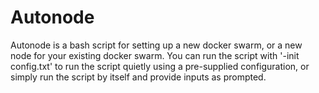 # Autonode

Autonode is a bash script for setting up a new docker swarm, or a new node for your existing docker swarm. You can run the script with '-init config.txt' to run the script quietly using a pre-supplied configuration, or simply run the script by itself and provide inputs as prompted.